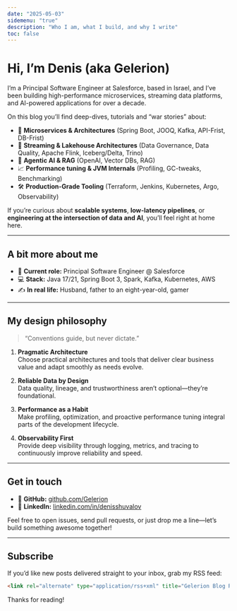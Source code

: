 ```yaml
---
date: "2025-05-03"
sidemenu: "true"
description: "Who I am, what I build, and why I write"
toc: false
---
```


# Hi, I’m Denis (aka Gelerion)

I’m a Principal Software Engineer at Salesforce, based in Israel, and I’ve been building high-performance microservices, streaming data platforms, and AI-powered applications for over a decade.

On this blog you’ll find deep-dives, tutorials and “war stories” about:

- 🚀 **Microservices & Architectures** (Spring Boot, JOOQ, Kafka, API-Frist, DB-Frist)  
- 🔄 **Streaming & Lakehouse Architectures** (Data Governance, Data Quality, Apache Flink, Iceberg/Delta, Trino)  
- 🤖 **Agentic AI & RAG** (OpenAI, Vector DBs, RAG)  
- 📈 **Performance tuning & JVM Internals** (Profiling, GC-tweaks, Benchmarking)  
- 🛠️ **Production-Grade Tooling** (Terraform, Jenkins, Kubernetes, Argo, Observability)

If you’re curious about **scalable systems**, **low-latency pipelines**, or **engineering at the intersection of data and AI**, you’ll feel right at home here.

---

## A bit more about me

- 🔧 **Current role:** Principal Software Engineer @ Salesforce  
- 💻 **Stack:** Java 17/21, Spring Boot 3, Spark, Kafka, Kubernetes, AWS  
- ✍️ **In real life:** Husband, father to an eight-year-old, gamer

---

## My design philosophy
  
> “Conventions guide, but never dictate.”

1. **Pragmatic Architecture**  
   Choose practical architectures and tools that deliver clear business value and adapt smoothly as needs evolve.

2. **Reliable Data by Design**  
   Data quality, lineage, and trustworthiness aren’t optional—they’re foundational.

3. **Performance as a Habit**  
   Make profiling, optimization, and proactive performance tuning integral parts of the development lifecycle.

4. **Observability First**  
   Provide deep visibility through logging, metrics, and tracing to continuously improve reliability and speed.
  
---
  
## Get in touch

- 🐙 **GitHub:** [github.com/Gelerion](https://github.com/Gelerion)  
- 💼 **LinkedIn:** [linkedin.com/in/denisshuvalov](https://linkedin.com/in/denisshuvalov)  

Feel free to open issues, send pull requests, or just drop me a line—let’s build something awesome together!

---

## Subscribe

If you’d like new posts delivered straight to your inbox, grab my RSS feed:

```html
<link rel="alternate" type="application/rss+xml" title="Gelerion Blog RSS" href="/index.xml">
```

Thanks for reading!
